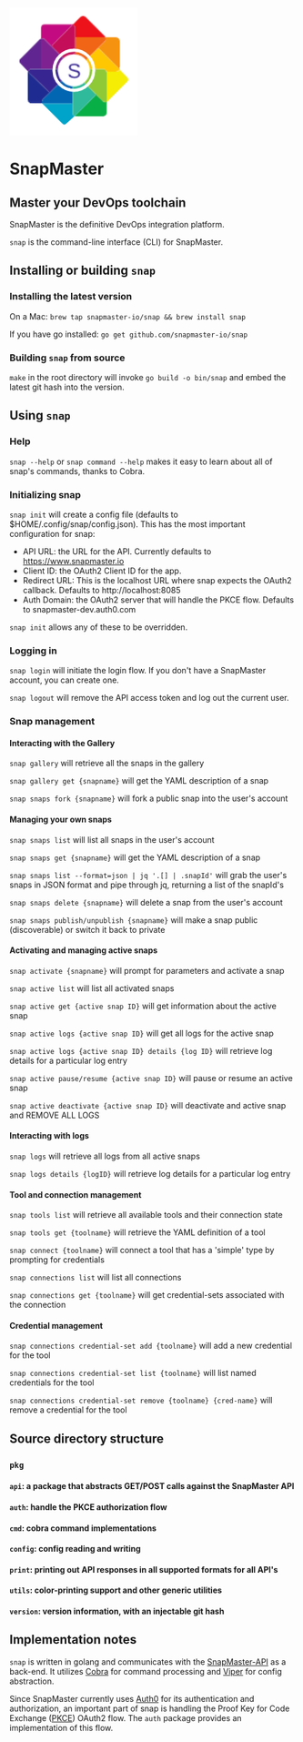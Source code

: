 ![SnapMaster](https://github.com/snapmaster-io/snapmaster/blob/master/public/SnapMaster-logo-220.png)
# SnapMaster 
## Master your DevOps toolchain

SnapMaster is the definitive DevOps integration platform.  

`snap` is the command-line interface (CLI) for SnapMaster.

## Installing or building `snap`

### Installing the latest version

On a Mac: `brew tap snapmaster-io/snap && brew install snap`

If you have go installed: `go get github.com/snapmaster-io/snap`

### Building `snap` from source

`make` in the root directory will invoke `go build -o bin/snap` and embed the latest git hash into the version.

## Using `snap`

### Help

`snap --help` or `snap command --help` makes it easy to learn about all of snap's commands, thanks to Cobra.

### Initializing snap

`snap init` will create a config file (defaults to $HOME/.config/snap/config.json).  This has the most important configuration for snap:

* API URL: the URL for the API.  Currently defaults to https://www.snapmaster.io
* Client ID: the OAuth2 Client ID for the app.
* Redirect URL: This is the localhost URL where snap expects the OAuth2 callback.  Defaults to http://localhost:8085
* Auth Domain: the OAuth2 server that will handle the PKCE flow. Defaults to snapmaster-dev.auth0.com

`snap init` allows any of these to be overridden.

### Logging in

`snap login` will initiate the login flow.  If you don't have a SnapMaster 
account, you can create one.  

`snap logout` will remove the API access token and log out the current user.

### Snap management

#### Interacting with the Gallery

`snap gallery` will retrieve all the snaps in the gallery

`snap gallery get {snapname}` will get the YAML description of a snap

`snap snaps fork {snapname}` will fork a public snap into the user's account

#### Managing your own snaps

`snap snaps list` will list all snaps in the user's account

`snap snaps get {snapname}` will get the YAML description of a snap

`snap snaps list --format=json | jq '.[] | .snapId'` will grab the user's snaps in JSON format and pipe through jq, returning a list of the snapId's 

`snap snaps delete {snapname}` will delete a snap from the user's account

`snap snaps publish/unpublish {snapname}` will make a snap public (discoverable) or switch it back to private

#### Activating and managing active snaps

`snap activate {snapname}` will prompt for parameters and activate a snap

`snap active list` will list all activated snaps 

`snap active get {active snap ID}` will get information about the active snap

`snap active logs {active snap ID}` will get all logs for the active snap

`snap active logs {active snap ID} details {log ID}` will retrieve log details for a particular log entry

`snap active pause/resume {active snap ID}` will pause or resume an active snap

`snap active deactivate {active snap ID}` will deactivate and active snap and REMOVE ALL LOGS

#### Interacting with logs

`snap logs` will retrieve all logs from all active snaps

`snap logs details {logID}` will retrieve log details for a particular log entry

#### Tool and connection management

`snap tools list` will retrieve all available tools and their connection state

`snap tools get {toolname}` will retrieve the YAML definition of a tool

`snap connect {toolname}` will connect a tool that has a 'simple' type by prompting for credentials

`snap connections list` will list all connections

`snap connections get {toolname}` will get credential-sets associated with the connection

#### Credential management

`snap connections credential-set add {toolname}` will add a new credential for the tool

`snap connections credential-set list {toolname}` will list named credentials for the tool

`snap connections credential-set remove {toolname} {cred-name}` will remove a credential for the tool

## Source directory structure

### `pkg`
####   `api`: a package that abstracts GET/POST calls against the SnapMaster API
####   `auth`: handle the PKCE authorization flow
####   `cmd`: cobra command implementations
####   `config`: config reading and writing
####   `print`: printing out API responses in all supported formats for all API's
####   `utils`: color-printing support and other generic utilities
####   `version`: version information, with an injectable git hash

## Implementation notes

`snap` is written in golang and communicates with the [SnapMaster-API](https://github.com/snapmaster-io/snapmaster-api) as a back-end.  It utilizes [Cobra](https://github.com/spf13/cobra) for command processing and [Viper](https://github.com/spf13/viper) for config abstraction.

Since SnapMaster currently uses [Auth0](https://auth0.com) for its authentication and authorization, an important part of snap is handling the Proof Key for Code Exchange ([PKCE](https://tools.ietf.org/html/rfc7636)) OAuth2 flow.  The `auth` package provides an implementation of this flow.

